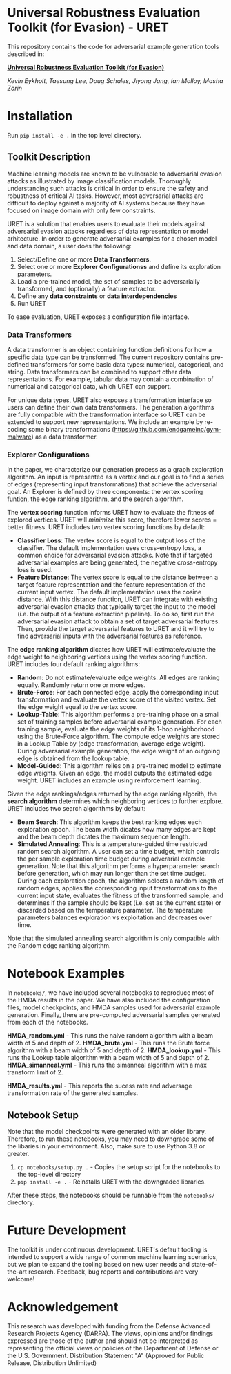 # Universal Robustness Evaluation Toolkit (for Evasion) - URET

This repository contains the code for adversarial example generation tools described in:

**[Universal Robustness Evaluation Toolkit (for Evasion)](https://www.usenix.org/system/files/usenixsecurity23-eykholt.pdf)**

*Kevin Eykholt, Taesung Lee, Doug Schales, Jiyong Jang, Ian Molloy, Masha Zorin*

# Installation

Run `pip install -e .` in the top level directory. 

## Toolkit Description

Machine learning models are known to be vulnerable to adversarial evasion attacks as illustrated by image classification models. Thoroughly understanding such attacks is critical in order to ensure the safety and robustness of critical AI tasks. However, most adversarial attacks are difficult to deploy against a majority of AI systems because they have focused on image domain with only few constraints. 

URET is a solution that enables users to evaluate their models against adversarial evasion attacks regardless of data representation or model arhitecture. In order to generate adversarial examples for a chosen model and data domain, a user does the following:

1. Select/Define one or more **Data Transformers**.
2. Select one or more **Explorer Configurationss** and define its exploration parameters.
3. Load a pre-trained model, the set of samples to be adversarially transformed, and (optionally) a feature extractor.
4. Define any **data constraints** or **data interdependencies**
5. Run URET

To ease evaluation, URET exposes a configuration file interface.

### Data Transformers
A data transformer is an object containing function definitions for how a specific data type can be transformed. The current repository contains pre-defined transformers for some basic data types: numerical, categorical, and string. Data transformers can be combined to support other data representations. For example, tabular data may contain a combination of numerical and categorical data, which URET can support.

For unique data types, URET also exposes a transformation interface so users can define their own data transformers. The generation algorithms are fully compatible with the transformation interface so URET can be extended to support new representations. We include an example by re-coding some binary transformations (https://github.com/endgameinc/gym-malware) as a data transformer.

### Explorer Configurations
In the paper, we characterize our generation process as a graph exploration algorithm. An input is represented as a vertex and our goal is to find a series of edges (representing input transformations) that achieve the adversarial goal. An Explorer is defined by three components: the vertex scoring funtion, the edge ranking algorithm, and the search algorithm.

The **vertex scoring** function informs URET how to evaluate the fitness of explored vertices. URET will *minimize* this score, therefore lower scores = better fitness. URET includes two vertex scoring functions by default:
- **Classifier Loss**: The vertex score is equal to the output loss of the classifier. The default implementation uses cross-entropy loss, a common choice for adversarial evasion attacks. Note that if targeted adversarial examples are being generated, the negative cross-entropy loss is used.
- **Feature Distance**: The vertex score is equal to the distance between a target feature representation and the feature representation of the current input vertex. The default implementation uses the cosine distance. With this distance function, URET can integrate with existing adversarial evasion attacks that  typically target the input to the model (i.e. the output of a feature extraction pipeline). To do so, first run the adversarial evasion attack to obtain a set of target adversarial features. Then, provide the target adversarial features to URET and it will try to find adversarial inputs with the adversarial features as reference.

The **edge ranking algorithm** dicates how URET will estimate/evaluate the edge weight to neighboring vertices using the vertex scoring function. URET includes four default ranking algorithms:
- **Random**: Do not estimate/evaluate edge weights. All edges are ranking equally. Randomly return one or more edges.
- **Brute-Force**: For each connected edge, apply the corresponding input transformation and evaluate the vertex score of the visited vertex. Set the edge weight equal to the vertex score.
- **Lookup-Table**: This algorithm performs a pre-training phase on a small set of training samples before adversarial example generation. For each training sample, evaluate the edge weights of its 1-hop neighborhood using the Brute-Force algorithm. The compute edge weights are stored in a Lookup Table by (edge transformation, average edge weight). During adversarial example generation, the edge weight of an outgoing edge is obtained from the lookup table.
- **Model-Guided**: This algorithm relies on a pre-trained model to estimate edge weights. Given an edge, the model outputs the estimated edge weight. URET includes an example using reinforcement learning.

Given the edge rankings/edges returned by the edge ranking algorith, the **search algorithm** determines which neighboring vertices to further explore. URET includes two search algorithms by default:
- **Beam Search**: This algorithm keeps the best ranking edges each exploration epoch. The beam width dicates how many edges are kept and the beam depth dictates the maximum sequence length.
- **Simulated Annealing**: This is a temperature-guided time restricted random search algorithm. A user can set a time budget, which controls the per sample exploration time budget during adverarial example generation. Note that this algorithm performs a hyperparameter search before generation, which may run longer than the set time budget. During each exploration epoch, the algorithm selects a random length of random edges, applies the corresponding input transformations to the current input state, evaluates the fitness of the transformed sample, and determines if the sample should be kept (i.e. set as the current state) or discarded based on the temperature parameter. The temperature parameters balances exploration vs exploitation and decreases over time. 

Note that the simulated annealing search algorithm is only compatible with the Random edge ranking algorithm.

# Notebook Examples

In `notebooks/`, we have included several notebooks to reproduce most of the HMDA results in the paper. We have also included the configuration files, model checkpoints, and HMDA samples used for adversarial example generation. Finally, there are pre-computed adversarial samples generated from each of the notebooks.

**HMDA_random.yml** - This runs the naive random algorithm with a beam width of 5 and depth of 2.
**HMDA_brute.yml** - This runs the Brute force algorithm with a beam width of 5 and depth of 2.
**HMDA_lookup.yml** - This runs the Lookup table algorithm with a beam width of 5 and depth of 2.
**HMDA_simanneal.yml** - This runs the simanneal algorithm with a max transform limit of 2.

**HMDA_results.yml** - This reports the sucess rate and adversage transformation rate of the generated samples.

## Notebook Setup

Note that the model checkpoints were generated with an older library. Therefore, to run these notebooks, you may need to downgrade some of the libaries in your environment. Also, make sure to use Python 3.8 or greater.

1. `cp notebooks/setup.py .` - Copies the setup script for the notebooks to the top-level directory
2. `pip install -e .` - Reinstalls URET with the downgraded libraries.

After these steps, the notebooks should be runnable from the `notebooks/` directory.

# Future Development

The toolkit is under continuous development. URET's default tooling is intended to support a wide range of common machine learning scenarios, but we plan to expand the tooling based on new user needs and state-of-the-art research. Feedback, bug reports and contributions are very welcome!

# Acknowledgement
This research was developed with funding from the Defense Advanced Research Projects Agency (DARPA). The views, opinions and/or findings expressed are those of the author and should not be interpreted as representing the official views or policies of the Department of Defense or the U.S. Government. Distribution Statement "A" (Approved for Public Release, Distribution Unlimited)
